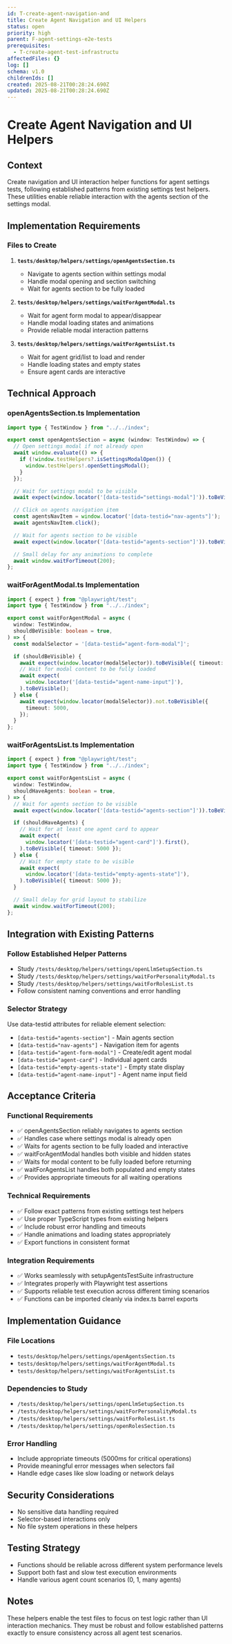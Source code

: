 ```yaml
---
id: T-create-agent-navigation-and
title: Create Agent Navigation and UI Helpers
status: open
priority: high
parent: F-agent-settings-e2e-tests
prerequisites:
  - T-create-agent-test-infrastructu
affectedFiles: {}
log: []
schema: v1.0
childrenIds: []
created: 2025-08-21T00:28:24.690Z
updated: 2025-08-21T00:28:24.690Z
---
```


# Create Agent Navigation and UI Helpers

## Context

Create navigation and UI interaction helper functions for agent settings tests, following established patterns from existing settings test helpers. These utilities enable reliable interaction with the agents section of the settings modal.

## Implementation Requirements

### Files to Create

1. **`tests/desktop/helpers/settings/openAgentsSection.ts`**
   - Navigate to agents section within settings modal
   - Handle modal opening and section switching
   - Wait for agents section to be fully loaded

2. **`tests/desktop/helpers/settings/waitForAgentModal.ts`**
   - Wait for agent form modal to appear/disappear
   - Handle modal loading states and animations
   - Provide reliable modal interaction patterns

3. **`tests/desktop/helpers/settings/waitForAgentsList.ts`**
   - Wait for agent grid/list to load and render
   - Handle loading states and empty states
   - Ensure agent cards are interactive

## Technical Approach

### openAgentsSection.ts Implementation

```typescript
import type { TestWindow } from "../../index";

export const openAgentsSection = async (window: TestWindow) => {
  // Open settings modal if not already open
  await window.evaluate(() => {
    if (!window.testHelpers?.isSettingsModalOpen()) {
      window.testHelpers!.openSettingsModal();
    }
  });

  // Wait for settings modal to be visible
  await expect(window.locator('[data-testid="settings-modal"]')).toBeVisible();

  // Click on agents navigation item
  const agentsNavItem = window.locator('[data-testid="nav-agents"]');
  await agentsNavItem.click();

  // Wait for agents section to be visible
  await expect(window.locator('[data-testid="agents-section"]')).toBeVisible();

  // Small delay for any animations to complete
  await window.waitForTimeout(200);
};
```

### waitForAgentModal.ts Implementation

```typescript
import { expect } from "@playwright/test";
import type { TestWindow } from "../../index";

export const waitForAgentModal = async (
  window: TestWindow,
  shouldBeVisible: boolean = true,
) => {
  const modalSelector = '[data-testid="agent-form-modal"]';

  if (shouldBeVisible) {
    await expect(window.locator(modalSelector)).toBeVisible({ timeout: 5000 });
    // Wait for modal content to be fully loaded
    await expect(
      window.locator('[data-testid="agent-name-input"]'),
    ).toBeVisible();
  } else {
    await expect(window.locator(modalSelector)).not.toBeVisible({
      timeout: 5000,
    });
  }
};
```

### waitForAgentsList.ts Implementation

```typescript
import { expect } from "@playwright/test";
import type { TestWindow } from "../../index";

export const waitForAgentsList = async (
  window: TestWindow,
  shouldHaveAgents: boolean = true,
) => {
  // Wait for agents section to be visible
  await expect(window.locator('[data-testid="agents-section"]')).toBeVisible();

  if (shouldHaveAgents) {
    // Wait for at least one agent card to appear
    await expect(
      window.locator('[data-testid="agent-card"]').first(),
    ).toBeVisible({ timeout: 5000 });
  } else {
    // Wait for empty state to be visible
    await expect(
      window.locator('[data-testid="empty-agents-state"]'),
    ).toBeVisible({ timeout: 5000 });
  }

  // Small delay for grid layout to stabilize
  await window.waitForTimeout(200);
};
```

## Integration with Existing Patterns

### Follow Established Helper Patterns

- Study `/tests/desktop/helpers/settings/openLlmSetupSection.ts`
- Study `/tests/desktop/helpers/settings/waitForPersonalityModal.ts`
- Study `/tests/desktop/helpers/settings/waitForRolesList.ts`
- Follow consistent naming conventions and error handling

### Selector Strategy

Use data-testid attributes for reliable element selection:

- `[data-testid="agents-section"]` - Main agents section
- `[data-testid="nav-agents"]` - Navigation item for agents
- `[data-testid="agent-form-modal"]` - Create/edit agent modal
- `[data-testid="agent-card"]` - Individual agent cards
- `[data-testid="empty-agents-state"]` - Empty state display
- `[data-testid="agent-name-input"]` - Agent name input field

## Acceptance Criteria

### Functional Requirements

- ✅ openAgentsSection reliably navigates to agents section
- ✅ Handles case where settings modal is already open
- ✅ Waits for agents section to be fully loaded and interactive
- ✅ waitForAgentModal handles both visible and hidden states
- ✅ Waits for modal content to be fully loaded before returning
- ✅ waitForAgentsList handles both populated and empty states
- ✅ Provides appropriate timeouts for all waiting operations

### Technical Requirements

- ✅ Follow exact patterns from existing settings test helpers
- ✅ Use proper TypeScript types from existing helpers
- ✅ Include robust error handling and timeouts
- ✅ Handle animations and loading states appropriately
- ✅ Export functions in consistent format

### Integration Requirements

- ✅ Works seamlessly with setupAgentsTestSuite infrastructure
- ✅ Integrates properly with Playwright test assertions
- ✅ Supports reliable test execution across different timing scenarios
- ✅ Functions can be imported cleanly via index.ts barrel exports

## Implementation Guidance

### File Locations

- `tests/desktop/helpers/settings/openAgentsSection.ts`
- `tests/desktop/helpers/settings/waitForAgentModal.ts`
- `tests/desktop/helpers/settings/waitForAgentsList.ts`

### Dependencies to Study

- `/tests/desktop/helpers/settings/openLlmSetupSection.ts`
- `/tests/desktop/helpers/settings/waitForPersonalityModal.ts`
- `/tests/desktop/helpers/settings/waitForRolesList.ts`
- `/tests/desktop/helpers/settings/openRolesSection.ts`

### Error Handling

- Include appropriate timeouts (5000ms for critical operations)
- Provide meaningful error messages when selectors fail
- Handle edge cases like slow loading or network delays

## Security Considerations

- No sensitive data handling required
- Selector-based interactions only
- No file system operations in these helpers

## Testing Strategy

- Functions should be reliable across different system performance levels
- Support both fast and slow test execution environments
- Handle various agent count scenarios (0, 1, many agents)

## Notes

These helpers enable the test files to focus on test logic rather than UI interaction mechanics. They must be robust and follow established patterns exactly to ensure consistency across all agent test scenarios.
